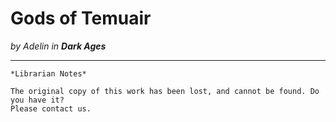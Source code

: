 # Gods of Temuair

_by Adelin in **Dark Ages**_

***

```
*Librarian Notes*

The original copy of this work has been lost, and cannot be found. Do you have it?
Please contact us.
```
